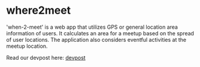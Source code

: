 # where2meet


 'when-2-meet' is a web app that utilizes GPS or general location area information of users. It calculates an area for a meetup based on the spread of user locations. The application also considers eventful activities at the meetup location.

 Read our devpost here: [devpost](https://devpost.com/software/triangulate-vkm0yx)
